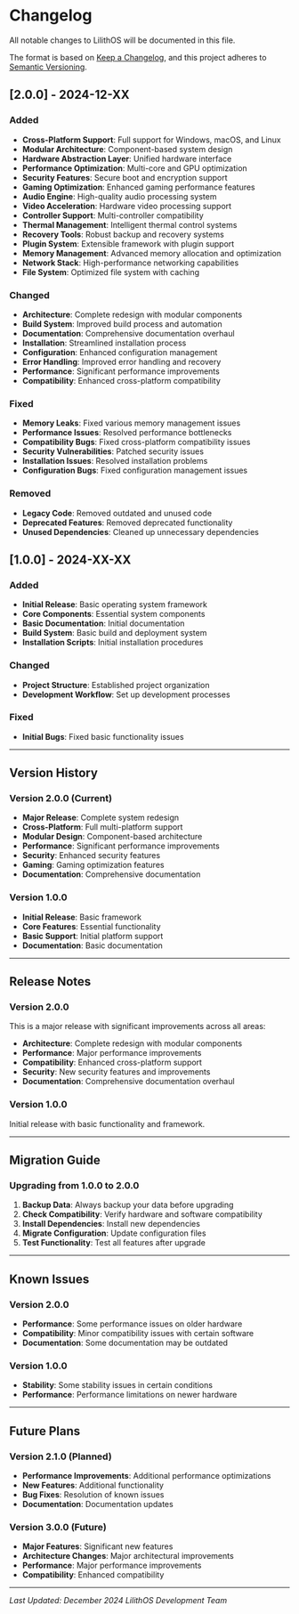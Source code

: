 # Changelog

All notable changes to LilithOS will be documented in this file.

The format is based on [Keep a Changelog](https://keepachangelog.com/en/1.0.0/),
and this project adheres to [Semantic Versioning](https://semver.org/spec/v2.0.0.html).

## [2.0.0] - 2024-12-XX

### Added
- **Cross-Platform Support**: Full support for Windows, macOS, and Linux
- **Modular Architecture**: Component-based system design
- **Hardware Abstraction Layer**: Unified hardware interface
- **Performance Optimization**: Multi-core and GPU optimization
- **Security Features**: Secure boot and encryption support
- **Gaming Optimization**: Enhanced gaming performance features
- **Audio Engine**: High-quality audio processing system
- **Video Acceleration**: Hardware video processing support
- **Controller Support**: Multi-controller compatibility
- **Thermal Management**: Intelligent thermal control systems
- **Recovery Tools**: Robust backup and recovery systems
- **Plugin System**: Extensible framework with plugin support
- **Memory Management**: Advanced memory allocation and optimization
- **Network Stack**: High-performance networking capabilities
- **File System**: Optimized file system with caching

### Changed
- **Architecture**: Complete redesign with modular components
- **Build System**: Improved build process and automation
- **Documentation**: Comprehensive documentation overhaul
- **Installation**: Streamlined installation process
- **Configuration**: Enhanced configuration management
- **Error Handling**: Improved error handling and recovery
- **Performance**: Significant performance improvements
- **Compatibility**: Enhanced cross-platform compatibility

### Fixed
- **Memory Leaks**: Fixed various memory management issues
- **Performance Issues**: Resolved performance bottlenecks
- **Compatibility Bugs**: Fixed cross-platform compatibility issues
- **Security Vulnerabilities**: Patched security issues
- **Installation Issues**: Resolved installation problems
- **Configuration Bugs**: Fixed configuration management issues

### Removed
- **Legacy Code**: Removed outdated and unused code
- **Deprecated Features**: Removed deprecated functionality
- **Unused Dependencies**: Cleaned up unnecessary dependencies

## [1.0.0] - 2024-XX-XX

### Added
- **Initial Release**: Basic operating system framework
- **Core Components**: Essential system components
- **Basic Documentation**: Initial documentation
- **Build System**: Basic build and deployment system
- **Installation Scripts**: Initial installation procedures

### Changed
- **Project Structure**: Established project organization
- **Development Workflow**: Set up development processes

### Fixed
- **Initial Bugs**: Fixed basic functionality issues

---

## Version History

### Version 2.0.0 (Current)
- **Major Release**: Complete system redesign
- **Cross-Platform**: Full multi-platform support
- **Modular Design**: Component-based architecture
- **Performance**: Significant performance improvements
- **Security**: Enhanced security features
- **Gaming**: Gaming optimization features
- **Documentation**: Comprehensive documentation

### Version 1.0.0
- **Initial Release**: Basic framework
- **Core Features**: Essential functionality
- **Basic Support**: Initial platform support
- **Documentation**: Basic documentation

---

## Release Notes

### Version 2.0.0
This is a major release with significant improvements across all areas:

- **Architecture**: Complete redesign with modular components
- **Performance**: Major performance improvements
- **Compatibility**: Enhanced cross-platform support
- **Security**: New security features and improvements
- **Documentation**: Comprehensive documentation overhaul

### Version 1.0.0
Initial release with basic functionality and framework.

---

## Migration Guide

### Upgrading from 1.0.0 to 2.0.0
1. **Backup Data**: Always backup your data before upgrading
2. **Check Compatibility**: Verify hardware and software compatibility
3. **Install Dependencies**: Install new dependencies
4. **Migrate Configuration**: Update configuration files
5. **Test Functionality**: Test all features after upgrade

---

## Known Issues

### Version 2.0.0
- **Performance**: Some performance issues on older hardware
- **Compatibility**: Minor compatibility issues with certain software
- **Documentation**: Some documentation may be outdated

### Version 1.0.0
- **Stability**: Some stability issues in certain conditions
- **Performance**: Performance limitations on newer hardware

---

## Future Plans

### Version 2.1.0 (Planned)
- **Performance Improvements**: Additional performance optimizations
- **New Features**: Additional functionality
- **Bug Fixes**: Resolution of known issues
- **Documentation**: Documentation updates

### Version 3.0.0 (Future)
- **Major Features**: Significant new features
- **Architecture Changes**: Major architectural improvements
- **Performance**: Major performance improvements
- **Compatibility**: Enhanced compatibility

---

*Last Updated: December 2024*
*LilithOS Development Team* 